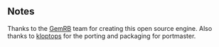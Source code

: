 ## Notes

Thanks to the [GemRB](https://github.com/gemrb/gemrb) team for creating this open source engine.  Also thanks to [kloptops](https://github.com/kloptops/gemrb) for the porting and packaging for portmaster.

